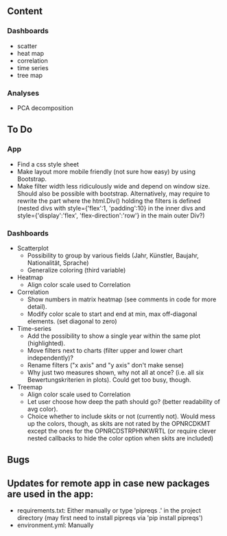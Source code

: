 ## Content
### Dashboards
* scatter
* heat map
* correlation
* time series
* tree map

### Analyses
* PCA decomposition

## To Do
### App
* Find a css style sheet
* Make layout more mobile friendly (not sure how easy) by using Bootstrap.
* Make filter width less ridiculously wide and depend on window size. Should also be possible with bootstrap. Alternatively, may require to rewrite the part where the html.Div() holding the filters is defined (nested divs with style={'flex':1, 'padding':10} in the inner divs and style={'display':'flex', 'flex-direction':'row'} in the main outer Div?)
### Dashboards
* Scatterplot
  * Possibility to group by various fields (Jahr, Künstler, Baujahr, Nationalität, Sprache)
  * Generalize coloring (third variable)
* Heatmap
  * Align color scale  used to Correlation
* Correlation
  * Show numbers in matrix heatmap (see comments in code for more detail).
  * Modify color scale to start and end at min, max off-diagonal elements. (set diagonal to zero)
* Time-series
  * Add the possibility to show a single year within the same plot (highlighted).
  * Move filters next to charts (filter upper and lower chart independently)?
  * Rename filters ("x axis" and "y axis" don't make sense)
  * Why just two measures shown, why not all at once? (i.e. all six Bewertungskriterien in plots). Could get too busy, though.
* Treemap
  * Align color scale  used to Correlation
  * Let user choose how deep the path should go? (better readability of avg color).
  * Choice whether to include skits or not (currently not). Would mess up the colors, though, as skits are not rated by the OPNRCDKMT except the ones for the OPNRCDSTRPHNKWRTL (or require clever nested callbacks to hide the color option when skits are included)

## Bugs

## Updates for remote app in case new packages are used in the app:
* requirements.txt: Either manually or type 'pipreqs .' in the project directory (may first need to install pipreqs via 'pip install pipreqs')
* environment.yml: Manually
